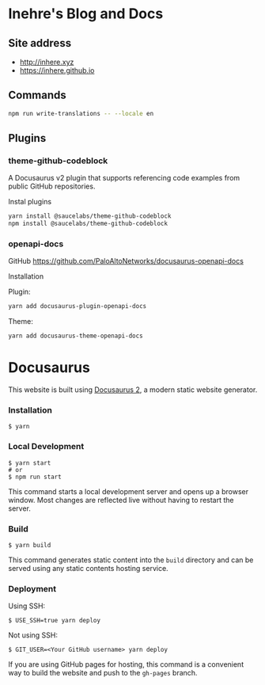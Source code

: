# Inehre's Blog and Docs

## Site address

- http://inhere.xyz
- https://inhere.github.io

## Commands

```bash
npm run write-translations -- --locale en
```

## Plugins

### theme-github-codeblock

A Docusaurus v2 plugin that supports referencing code examples from public GitHub repositories.

Instal plugins

```bash
yarn install @saucelabs/theme-github-codeblock
npm install @saucelabs/theme-github-codeblock
```

### openapi-docs

GitHub https://github.com/PaloAltoNetworks/docusaurus-openapi-docs

Installation

Plugin:

```bash
yarn add docusaurus-plugin-openapi-docs
```

Theme:

```bash
yarn add docusaurus-theme-openapi-docs
```


# Docusaurus

This website is built using [Docusaurus 2](https://docusaurus.io/), a modern static website generator.

### Installation

```
$ yarn
```

### Local Development

```
$ yarn start
# or
$ npm run start
```

This command starts a local development server and opens up a browser window. Most changes are reflected live without having to restart the server.

### Build

```
$ yarn build
```

This command generates static content into the `build` directory and can be served using any static contents hosting service.

### Deployment

Using SSH:

```
$ USE_SSH=true yarn deploy
```

Not using SSH:

```
$ GIT_USER=<Your GitHub username> yarn deploy
```

If you are using GitHub pages for hosting, this command is a convenient way to build the website and push to the `gh-pages` branch.
